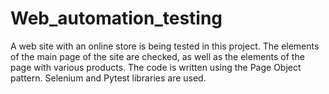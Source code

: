 # Web_automation_testing
A web site with an online store is being tested in this project. 
The elements of the main page of the site are checked, as well as the elements of the page with various products.
The code is written using the Page Object pattern. Selenium and Pytest libraries are used.